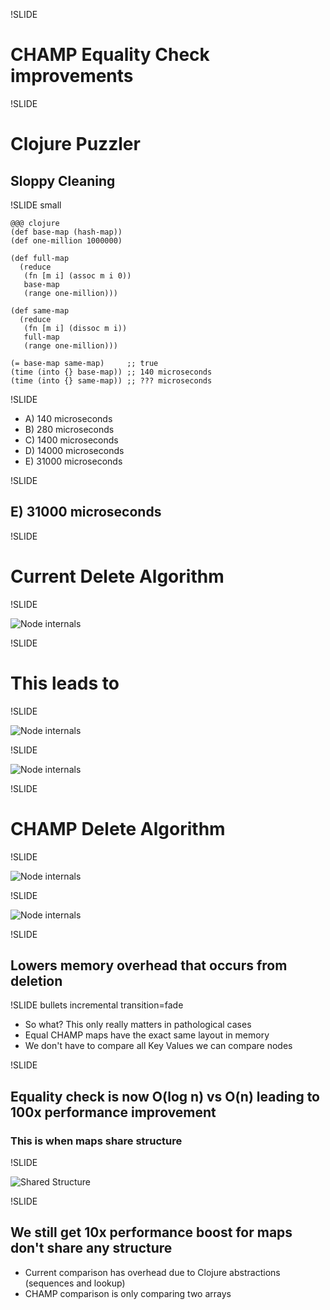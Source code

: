 !SLIDE

# CHAMP Equality Check improvements

!SLIDE

# Clojure Puzzler
## Sloppy Cleaning

!SLIDE small

    @@@ clojure
    (def base-map (hash-map))
    (def one-million 1000000)

    (def full-map
      (reduce
       (fn [m i] (assoc m i 0))
       base-map
       (range one-million)))

    (def same-map
      (reduce
       (fn [m i] (dissoc m i))
       full-map
       (range one-million)))

    (= base-map same-map)     ;; true
    (time (into {} base-map)) ;; 140 microseconds
    (time (into {} same-map)) ;; ??? microseconds

!SLIDE

- A) 140 microseconds
- B) 280 microseconds
- C) 1400 microseconds
- D) 14000 microseconds
- E) 31000 microseconds

!SLIDE

## E) 31000 microseconds

!SLIDE

# Current Delete Algorithm

!SLIDE

![Node internals](../../images/naive-delete.svg)

!SLIDE

# This leads to

!SLIDE

![Node internals](../../images/example-base-delete.svg)

!SLIDE

![Node internals](../../images/example-sloppy-delete.svg)


!SLIDE

# CHAMP Delete Algorithm

!SLIDE

![Node internals](../../images/champ-delete-one.svg)

!SLIDE

![Node internals](../../images/champ-delete-two.svg)

!SLIDE

## Lowers memory overhead that occurs from deletion

!SLIDE bullets incremental transition=fade

- So what? This only really matters in pathological cases
- Equal CHAMP maps have the exact same layout in memory
- We don't have to compare all Key Values we can compare nodes

!SLIDE

## Equality check is now O(log n) vs O(n) leading to 100x performance improvement
### This is when maps share structure

!SLIDE

![Shared Structure](../../images/shared-structure.svg)

!SLIDE

## We still get 10x performance boost for maps don't share any structure

- Current comparison has overhead due to Clojure abstractions (sequences and lookup)
- CHAMP comparison is only comparing two arrays
